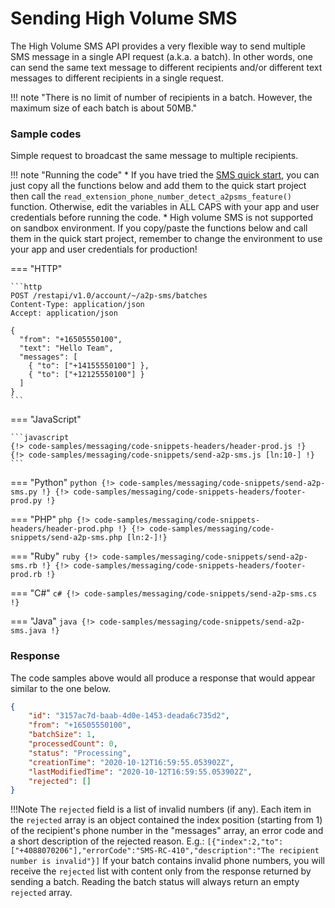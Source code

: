 # Sending High Volume SMS

The High Volume SMS API provides a very flexible way to send multiple SMS message in a single API request (a.k.a. a batch). In other words, one can send the same text message to different recipients and/or different text messages to different recipients in a single request.

!!! note "There is no limit of number of recipients in a batch. However, the maximum size of each batch is about 50MB."

### Sample codes

Simple request to broadcast the same message to multiple recipients.

!!! note "Running the code"
    * If you have tried the [SMS quick start]((../../quick-start/)), you can just copy all the functions below and add them to the quick start project then call the `read_extension_phone_number_detect_a2psms_feature()` function. Otherwise, edit the variables in ALL CAPS with your app and user credentials before running the code.
    * High volume SMS is not supported on sandbox environment. If you copy/paste the functions below and call them in the quick start project, remember to change the environment to use your app and user credentials for production!

=== "HTTP"

    ```http
    POST /restapi/v1.0/account/~/a2p-sms/batches
    Content-Type: application/json
    Accept: application/json

    {
      "from": "+16505550100",
      "text": "Hello Team",
      "messages": [
        { "to": ["+14155550100"] },
        { "to": ["+12125550100"] }
      ]
    }
    ```

=== "JavaScript"

    ```javascript
    {!> code-samples/messaging/code-snippets-headers/header-prod.js !}
    {!> code-samples/messaging/code-snippets/send-a2p-sms.js [ln:10-] !}
    ```

=== "Python"
    ```python
    {!> code-samples/messaging/code-snippets/send-a2p-sms.py !}
    {!> code-samples/messaging/code-snippets-headers/footer-prod.py !}
    ```

=== "PHP"
    ```php
    {!> code-samples/messaging/code-snippets-headers/header-prod.php !}
    {!> code-samples/messaging/code-snippets/send-a2p-sms.php [ln:2-]!}
    ```

=== "Ruby"
    ```ruby
    {!> code-samples/messaging/code-snippets/send-a2p-sms.rb !}
    {!> code-samples/messaging/code-snippets-headers/footer-prod.rb !}
    ```

=== "C#"
    ```c#
    {!> code-samples/messaging/code-snippets/send-a2p-sms.cs !}
    ```

=== "Java"
    ```java
    {!> code-samples/messaging/code-snippets/send-a2p-sms.java !}
    ```

### Response

The code samples above would all produce a response that would appear similar to the one below.

```json
{
    "id": "3157ac7d-baab-4d0e-1453-deada6c735d2",
    "from": "+16505550100",
    "batchSize": 1,
    "processedCount": 0,
    "status": "Processing",
    "creationTime": "2020-10-12T16:59:55.053902Z",
    "lastModifiedTime": "2020-10-12T16:59:55.053902Z",
    "rejected": []
}
```

!!!Note
    The `rejected` field is a list of invalid numbers (if any). Each item in the `rejected` array is an object contained the index position (starting from 1) of the recipient's phone number in the "messages" array, an error code and a short description of the rejected reason. E.g.:
    ```
    [{"index":2,"to":["+4088070206"],"errorCode":"SMS-RC-410","description":"The recipient number is invalid"}]
    ```
    If your batch contains invalid phone numbers, you will receive the `rejected` list with content only from the response returned by sending a batch. Reading the batch status will always return an empty `rejected` array.
